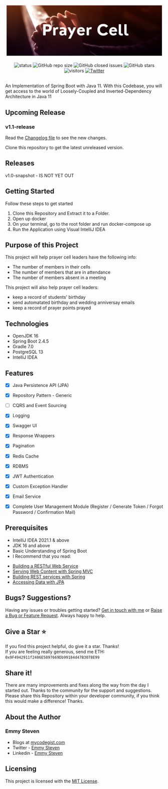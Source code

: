 
![Logo](https://github.com/emmysteven/prayercell/blob/main/server/src/main/resources/static/prayercell.png)

<div align="center">
	<img alt="status" src="https://img.shields.io/badge/Status-developing-brightgree">
	<img alt="GitHub repo size" src="https://img.shields.io/github/repo-size/emmysteven/prayercell">
	<img alt="GitHub closed issues" src="https://img.shields.io/github/issues-closed/emmysteven/prayercell">
	<img alt="GitHub stars" src="https://img.shields.io/github/stars/emmysteven/prayercell">
	<img alt="visitors" src="https://visitor-badge.laobi.icu/badge?page_id=prayercell">
	<a href="https://twitter.com/intent/tweet?hashtags=prayercell,java,Spring Boot,oss&text=A+portal+for+efficient+and+effective+prayer+cell+management&url=https%3A%2F%2Fgithub.com%2Femmysteven%2Fprayercell&via=emmysteven_">
		<img alt="Twitter" src="https://img.shields.io/twitter/url/http/shields.io.svg?style=flat&logo=twitter">
	</a>

</div>

<br/>

An Implementation of Spring Boot with Java 11.
With this Codebase, you will get access to the world of Loosely-Coupled and Inverted-Dependency Architecture in Java 11

## Upcoming Release

### v1.1-release

Read the [Changelog file](https://github.com/emmysteven/prayercell/blob/main/CHANGELOG.md) to see the new changes.

Clone this repository to get the latest unreleased version.


## Releases

v1.0-snapshot - IS NOT YET OUT<!--[Download the first snapshot here](https://github.com/emmysteven/prayercell/releases/tag/v1.0-snapshot) -->

## Getting Started
Follow these steps to get started
1. Clone this Repository and Extract it to a Folder.
2. Open up docker
3. On your terminal, go to the root folder and run docker-compose up
4. Run the Application using Visual IntelliJ IDEA


## Purpose of this Project

This project will help prayer cell leaders have the following info:
- The number of members in their cells
- The number of members that are in attendance
- The number of members absent in a meeting

This project will also help prayer cell leaders:
- keep a record of students' birthday
- send automatated birthday and wedding anniversay emails
- keep a record of prayer points prayed


## Technologies
- OpenJDK 16
- Spring Boot 2.4.5
- Gradle 7.0
- PostgreSQL 13
- IntelliJ IDEA

## Features
- [x] Java Persistence API (JPA)
- [x] Repository Pattern - Generic
- [ ] CQRS and Event Sourcing
- [x] Logging
- [x] Swagger UI
- [x] Response Wrappers
- [x] Pagination
- [x] Redis Cache
- [x] RDBMS
- [x] JWT Authentication
- [x] Custom Exception Handler
- [x] Email Service
- [x] Complete User Management Module (Register / Generate Token / Forgot Password / Confirmation Mail)


## Prerequisites
- IntelliJ IDEA 2021.1 & above
- JDK 16 and above
- Basic Understanding of Spring Boot
- I Recommend that you read:
* [Building a RESTful Web Service](https://spring.io/guides/gs/rest-service/)
* [Serving Web Content with Spring MVC](https://spring.io/guides/gs/serving-web-content/)
* [Building REST services with Spring](https://spring.io/guides/tutorials/bookmarks/)
* [Accessing Data with JPA](https://spring.io/guides/gs/accessing-data-jpa/)


## Bugs? Suggestions?
Having any issues or troubles getting started? [Get in touch with me](https://www.mycodegist.com/contact) or [Raise a Bug or Feature Request](https://github.com/emmysteven/prayercell/issues/new/choose). Always happy to help.


## Give a Star ⭐
If you find this project helpful, do give it a star. Thanks! <br/>
If you are feeling really generous, send me ETH: <code>0x9F4942911f2406E5897669Db99184d47B3078E99</code>


## Share it!
There are many improvements and fixes along the way from the day I started out. Thanks to the community for the support and suggestions.
Please share this Repository within your developer community, if you think this would make a difference! Thanks.


## About the Author
### Emmy Steven
- Blogs at [mycodegist.com](https://www.mycodegist.com)
- Twitter - [Emmy Steven](https://www.twitter.com/emmysteven_)
- Linkedin - [Emmy Steven](https://www.linkedin.com/in/emmysteven/)

## Licensing
This project is licensed with the [MIT License](https://github.com/emmysteven/prayercell/blob/main/LICENSE).
